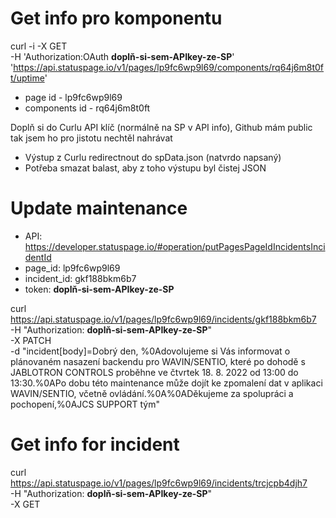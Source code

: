 
# Get info pro komponentu
curl -i -X GET \
  -H 'Authorization:OAuth **doplň-si-sem-APIkey-ze-SP**' \
  'https://api.statuspage.io/v1/pages/lp9fc6wp9l69/components/rq64j6m8t0ft/uptime'

+ page id - lp9fc6wp9l69
+ components id - rq64j6m8t0ft

Doplň si do Curlu API klíč (normálně na SP v API info), Github mám public tak jsem ho pro jistotu nechtěl nahrávat
+ Výstup z Curlu redirectnout do spData.json (natvrdo napsaný)
+ Potřeba smazat balast, aby z toho výstupu byl čistej JSON

# Update maintenance 
- API: https://developer.statuspage.io/#operation/putPagesPageIdIncidentsIncidentId
- page_id: lp9fc6wp9l69
- incident_id: gkf188bkm6b7
- token: **doplň-si-sem-APIkey-ze-SP**

curl https://api.statuspage.io/v1/pages/lp9fc6wp9l69/incidents/gkf188bkm6b7 \
  -H "Authorization: **doplň-si-sem-APIkey-ze-SP**" \
  -X PATCH \
  -d "incident[body]=Dobrý den, %0Adovolujeme si Vás informovat o plánovaném nasazení backendu pro WAVIN/SENTIO, které po dohodě s JABLOTRON CONTROLS proběhne ve čtvrtek 18. 8. 2022 od 13:00 do 13:30.%0APo dobu této maintenance může dojít ke zpomalení dat v aplikaci WAVIN/SENTIO, včetně ovládání.%0A%0ADěkujeme za spolupráci a pochopení,%0AJCS SUPPORT tým"
# Get info for incident
  curl https://api.statuspage.io/v1/pages/lp9fc6wp9l69/incidents/trcjcpb4djh7 \
  -H "Authorization: **doplň-si-sem-APIkey-ze-SP**" \
  -X GET